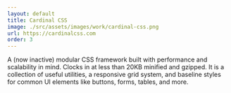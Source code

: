 ```yaml
---
layout: default
title: Cardinal CSS
image: ./src/assets/images/work/cardinal-css.png
url: https://cardinalcss.com
order: 3
---
```


A (now inactive) modular CSS framework built with performance and scalability in mind. Clocks in at less than 20KB minified and gzipped. It is a collection of useful utilities, a responsive grid system, and baseline styles for common UI elements like buttons, forms, tables, and more.
